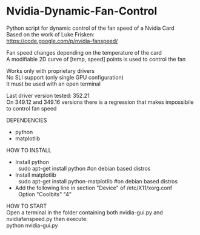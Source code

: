 Nvidia-Dynamic-Fan-Control
==========================

Python script for dynamic control of the fan speed of a Nvidia Card  
Based on the work of Luke Frisken:  
https://code.google.com/p/nvidia-fanspeed/

Fan speed changes depending on the temperature of the card  
A modifiable 2D curve of [temp, speed] points is used to control the fan  

Works only with proprietary drivers  
No SLI support (only single GPU configuration)  
It must be used with an open terminal  

Last driver version tested: 352.21  
On 349.12 and 349.16 versions there is a regression that makes impossibile to control fan speed

DEPENDENCIES  
* python  
* matplotlib  

HOW TO INSTALL  
* Install python  
  &nbsp;&nbsp;sudo apt-get install python #on debian based distros
* Install matplotlib  
  &nbsp;&nbsp;sudo apt-get install python-matplotlib #on debian based distros
* Add the following line in section "Device" of /etc/X11/xorg.conf  
  &nbsp;&nbsp;Option         "Coolbits" "4"
  
HOW TO START  
Open a terminal in the folder containing both nvidia-gui.py and nvidiafanspeed.py then execute:  
  python nvidia-gui.py
  
